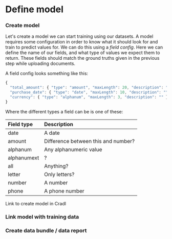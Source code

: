 # Define model

### Create model

Let's create a model we can start training using our datasets. A model requires some configuration in order to know what it should look for and train to predict values for. We can do this using a _field config_. Here we can define the name of our fields, and what type of values we expect them to return. These fields should match the ground truths given in the previous step while uploading documents.

A field config looks something like this:

```javascript
{
  "total_amount": { "type": "amount", "maxLength": 20, "description": "" },
  "purchase_date": { "type": "date", "maxLength": 10, "description": "" },
  "currency": { "type": "alphanum", "maxLength": 3, "description": "" }
}
```

Where the different types a field can be is one of these:

| Field type | Description |
| :--- | :--- |
| date | A date |
| amount | Difference between this and number? |
| alphanum | Any alphanumeric value |
| alphanumext | ? |
| all | Anything? |
| letter | Only letters? |
| number | A number |
| phone | A phone number |



Link to create model in Cradl

### Link model with training data

### Create data bundle / data report



